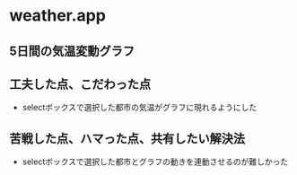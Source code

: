 # weather.app



## 5日間の気温変動グラフ

## 工夫した点、こだわった点
- selectボックスで選択した都市の気温がグラフに現れるようにした

## 苦戦した点、ハマった点、共有したい解決法
- selectボックスで選択した都市とグラフの動きを連動させるのが難しかった
